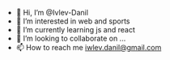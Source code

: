 - 👋 Hi, I’m @Ivlev-Danil
- 👀 I’m interested in web and sports
- 🌱 I’m currently learning js and react
- 💞️ I’m looking to collaborate on ...
- 📫 How to reach me iwlev.danil@gmail.com

<!---
Ivlev-Danil/Ivlev-Danil is a ✨ special ✨ repository because its `README.md` (this file) appears on your GitHub profile.
You can click the Preview link to take a look at your changes.
--->
